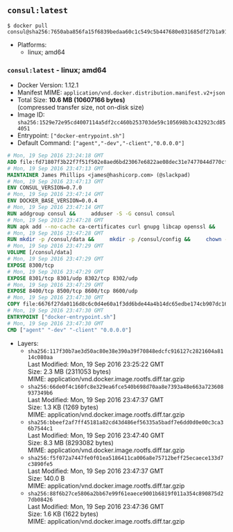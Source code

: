 ## `consul:latest`

```console
$ docker pull consul@sha256:7650aba856fa15f6839bedaa60c1c549c5b447680e031685df27b1a916ce6fd7
```

-	Platforms:
	-	linux; amd64

### `consul:latest` - linux; amd64

-	Docker Version: 1.12.1
-	Manifest MIME: `application/vnd.docker.distribution.manifest.v2+json`
-	Total Size: **10.6 MB (10607166 bytes)**  
	(compressed transfer size, not on-disk size)
-	Image ID: `sha256:1529e72e95cd4007114a5df2cc460b253703de59c105698b3c432923cd854051`
-	Entrypoint: `["docker-entrypoint.sh"]`
-	Default Command: `["agent","-dev","-client","0.0.0.0"]`

```dockerfile
# Mon, 19 Sep 2016 23:24:18 GMT
ADD file:fd71807f3b22f7f51f502e8aed6bd23067e6822ae08dec31e7477044d770cf48 in / 
# Mon, 19 Sep 2016 23:47:13 GMT
MAINTAINER James Phillips <james@hashicorp.com> (@slackpad)
# Mon, 19 Sep 2016 23:47:13 GMT
ENV CONSUL_VERSION=0.7.0
# Mon, 19 Sep 2016 23:47:14 GMT
ENV DOCKER_BASE_VERSION=0.0.4
# Mon, 19 Sep 2016 23:47:14 GMT
RUN addgroup consul &&     adduser -S -G consul consul
# Mon, 19 Sep 2016 23:47:28 GMT
RUN apk add --no-cache ca-certificates curl gnupg libcap openssl &&     gpg --recv-keys 91A6E7F85D05C65630BEF18951852D87348FFC4C &&     mkdir -p /tmp/build &&     cd /tmp/build &&     wget https://releases.hashicorp.com/docker-base/${DOCKER_BASE_VERSION}/docker-base_${DOCKER_BASE_VERSION}_linux_amd64.zip &&     wget https://releases.hashicorp.com/docker-base/${DOCKER_BASE_VERSION}/docker-base_${DOCKER_BASE_VERSION}_SHA256SUMS &&     wget https://releases.hashicorp.com/docker-base/${DOCKER_BASE_VERSION}/docker-base_${DOCKER_BASE_VERSION}_SHA256SUMS.sig &&     gpg --batch --verify docker-base_${DOCKER_BASE_VERSION}_SHA256SUMS.sig docker-base_${DOCKER_BASE_VERSION}_SHA256SUMS &&     grep ${DOCKER_BASE_VERSION}_linux_amd64.zip docker-base_${DOCKER_BASE_VERSION}_SHA256SUMS | sha256sum -c &&     unzip docker-base_${DOCKER_BASE_VERSION}_linux_amd64.zip &&     cp bin/gosu bin/dumb-init /bin &&     wget https://releases.hashicorp.com/consul/${CONSUL_VERSION}/consul_${CONSUL_VERSION}_linux_amd64.zip &&     wget https://releases.hashicorp.com/consul/${CONSUL_VERSION}/consul_${CONSUL_VERSION}_SHA256SUMS &&     wget https://releases.hashicorp.com/consul/${CONSUL_VERSION}/consul_${CONSUL_VERSION}_SHA256SUMS.sig &&     gpg --batch --verify consul_${CONSUL_VERSION}_SHA256SUMS.sig consul_${CONSUL_VERSION}_SHA256SUMS &&     grep consul_${CONSUL_VERSION}_linux_amd64.zip consul_${CONSUL_VERSION}_SHA256SUMS | sha256sum -c &&     unzip -d /bin consul_${CONSUL_VERSION}_linux_amd64.zip &&     cd /tmp &&     rm -rf /tmp/build &&     apk del gnupg openssl &&     rm -rf /root/.gnupg
# Mon, 19 Sep 2016 23:47:28 GMT
RUN mkdir -p /consul/data &&     mkdir -p /consul/config &&     chown -R consul:consul /consul
# Mon, 19 Sep 2016 23:47:29 GMT
VOLUME [/consul/data]
# Mon, 19 Sep 2016 23:47:29 GMT
EXPOSE 8300/tcp
# Mon, 19 Sep 2016 23:47:29 GMT
EXPOSE 8301/tcp 8301/udp 8302/tcp 8302/udp
# Mon, 19 Sep 2016 23:47:29 GMT
EXPOSE 8400/tcp 8500/tcp 8600/tcp 8600/udp
# Mon, 19 Sep 2016 23:47:30 GMT
COPY file:6676f27da0116d8c6c0d4e60a1f3dd6bde44a4b14dc65edbe174cb907dc16353 in /usr/local/bin/docker-entrypoint.sh 
# Mon, 19 Sep 2016 23:47:30 GMT
ENTRYPOINT ["docker-entrypoint.sh"]
# Mon, 19 Sep 2016 23:47:30 GMT
CMD ["agent" "-dev" "-client" "0.0.0.0"]
```

-	Layers:
	-	`sha256:117f30b7ae3d50ac80e38e390a39f70848edcfc916127c2821604a8114c080aa`  
		Last Modified: Mon, 19 Sep 2016 23:25:22 GMT  
		Size: 2.3 MB (2311053 bytes)  
		MIME: application/vnd.docker.image.rootfs.diff.tar.gzip
	-	`sha256:66de0f4c160fc8e329ea6fce540b698d70aa8e7393a48e663a723608937349b6`  
		Last Modified: Mon, 19 Sep 2016 23:47:37 GMT  
		Size: 1.3 KB (1269 bytes)  
		MIME: application/vnd.docker.image.rootfs.diff.tar.gzip
	-	`sha256:bbeef2af7ff45181a82cd43d486ef56335a5badf7e6dd0d0e00c3ca36b7544c1`  
		Last Modified: Mon, 19 Sep 2016 23:47:40 GMT  
		Size: 8.3 MB (8293082 bytes)  
		MIME: application/vnd.docker.image.rootfs.diff.tar.gzip
	-	`sha256:f5f072a7447fe0f01ea5186411ca006a8e75712beff25ecaece133d7c3890fe5`  
		Last Modified: Mon, 19 Sep 2016 23:47:37 GMT  
		Size: 140.0 B  
		MIME: application/vnd.docker.image.rootfs.diff.tar.gzip
	-	`sha256:88f6b27ce5806a2bb67e99f61eaece9001b6819f011a354c890875d27db08426`  
		Last Modified: Mon, 19 Sep 2016 23:47:36 GMT  
		Size: 1.6 KB (1622 bytes)  
		MIME: application/vnd.docker.image.rootfs.diff.tar.gzip
